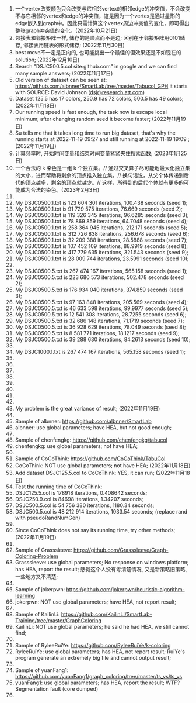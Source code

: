1. 一个vertex改变颜色只会改变与它相邻vertex的相邻edge的冲突值，不会改变不与它相邻的vertex和edge的冲突值，这是因为一个vertex是通过星形的edge嵌入到graph中。因此只需计算这个vertex周边冲突值的变化，即可得出整张graph冲突值的变化。(2022年10月21日)
2. 邻接表和邻接矩阵一样, 储存的是顶点而不是边; 区别在于邻接矩阵用0101储存, 邻接表用链表的形式储存; (2022年11月30日)
3. best move不一定是正向的, 也可能挑出一个最佳的但效果还是不如现在的solution; (2022年12月10日)
4. Search "DSJC500.5.col site:github.com" in google and we can find many sample answers; (2022年11月17日)
5. Old version of dataset can be seen at: https://github.com/albnner/SmartLab/tree/master/Tabucol_GPH it starts with SOURCE: David Johnson (dsj@research.att.com) 
6. Dataset 125.5 has 17 colors, 250.9 has 72 colors, 500.5 has 49 colors; (2022年11月18日)
7. Our running speed is fast enough, the task now is escape local minimum; after changing random seed it become faster; (2022年11月19日)
8. Su tells me that it takes long time to run big dataset, that's why the running starts at 2022-11-19 09:27 and still running at 2022-11-19 19:09 ; (2022年11月19日) 
9. 计算频率时, 开始时间变量和结束时间变量紧紧夹住搜索函数; (2023年1月25日)
10. 一个合法的 k 染色是一组 k 个独立集。// 通过交叉算子尽可能地最大化独立集的大小，进而帮助将剩余的顶点推入独立集。// 换句话说，从父个体传递到后代的顶点越多，剩余的顶点就越少。// 这样，所得到的后代个体就有更多的可能成为合法的染色。(2023年2月3日)
11. 
12. My DSJC0500.1.txt is 123 604 301 iterations, 100.438 seconds (seed 1);
13. My DSJC0500.1.txt is 91 729 575 iterations, 76.669 seconds (seed 2);
14. My DSJC0500.1.txt is 119 326 345 iterations, 96.6285 seconds (seed 3); 
15. My DSJC0500.1.txt is 78 869 859 iterations, 64.7048 seconds (seed 4); 
16. My DSJC0500.1.txt is 258 364 945 iterations, 212.171 seconds (seed 5); 
17. My DSJC0500.1.txt is 312 726 838 iterations, 256.678 seconds (seed 6); 
18. My DSJC0500.1.txt is 32 209 388 iterations, 28.5888 seconds (seed 7); 
19. My DSJC0500.1.txt is 107 452 109 iterations, 88.9919 seconds (seed 8); 
20. My DSJC0500.1.txt is 417 779 635 iterations, 321.543 seconds (seed 9); 
21. My DSJC0500.1.txt is 28 009 744 iterations, 23.5991 seconds (seed 10); 
22. 
23. My DSJC0500.5.txt is 267 474 167 iterations, 565.158 seconds (seed 1); 
24. My DSJC0500.5.txt is 223 680 573 iterations, 502.478 seconds (seed 2); 
25. My DSJC0500.5.txt is 176 934 040 iterations, 374.859 seconds (seed 3); 
26. My DSJC0500.5.txt is 97 163 848 iterations, 205.569 seconds (seed 4); 
27. My DSJC0500.5.txt is 46 633 598 iterations, 99.9977 seconds (seed 5); 
28. My DSJC0500.5.txt is 12 541 308 iterations, 28.7255 seconds (seed 6); 
29. My DSJC0500.5.txt is 32 686 148 iterations, 71.1719 seconds (seed 7); 
30. My DSJC0500.5.txt is 36 928 629 iterations, 78.049 seconds (seed 8); 
31. My DSJC0500.5.txt is 8 581 771 iterations, 18.1217 seconds (seed 9); 
32. My DSJC0500.5.txt is 39 288 630 iterations, 84.2613 seconds (seed 10); 
33. 
34. My DSJC1000.1.txt is 267 474 167 iterations, 565.158 seconds (seed 1);
35. 
36. 
37. 
38. 
39. 
40. 
41. 
42. 
43. My problem is the great variance of result; (2022年11月19日)
44. 
45. Sample of albnner: https://github.com/albnner/SmartLab 
46. albnner: use global parameters; have HEA, but not good enough; 
47. 
48. Sample of chenfengkg: https://github.com/chenfengkg/tabucol 
49. chenfengkg: use global parameters; not have HEA; 
50. 
51. Sample of CoCoThink: https://github.com/CoCoThink/TabuCol 
52. CoCoThink: NOT use global parameters; not have HEA; (2022年11月18日)
53. Add dataset DSJC125.5.col to CoCoThink: YES, it can run; (2022年11月18日)
54. Test the running time of CoCoThink: 
55. DSJC125.5.col is 178918 iterations, 0.408642 seconds; 
56. DSJC250.9.col is 84698 iterations, 1.34207 seconds; 
57. DSJC500.5.col is 54 756 380 iterations, 1180.34 seconds; 
58. DSJC500.5.col is 48 212 914 iterations, 1033.54 seconds; (replace rand with pseudoRandNumGen) 
59. 
60. Since CoCoThink does not say its running time, try other methods; (2022年11月19日)
61. 
62. Sample of Grasssleeve: https://github.com/Grasssleeve/Graph-Coloring-Problem 
63. Grasssleeve: use global parameters; No response on windows platform; has HEA, report the result; 感觉这个人没有考清楚情况, 又是新策略旧策略, 一些地方又不清楚; 
64. 
65. Sample of jokerpwn: https://github.com/jokerpwn/heuristic-algorithm-learning 
66. jokerpwn: NOT use global parameters; have HEA, not report result; 
67. 
68. Sample of KailinLi: https://github.com/KailinLi/SmartLab-Training/tree/master/GraphColoring 
69. KailinLi: NOT use global parameters; he said he had HEA, we still cannot find; 
70. 
71. Sample of RyleeRuiYe: https://github.com/RyleeRuiYe/k-coloring 
72. RyleeRuiYe: use global parameters; has HEA, not report result; RuiYe's program generate an extremely big file and cannot output result; 
73. 
74. Sample of yuanFang1: https://github.com/yuanFang1/graph_coloring/tree/master/ts_vs/ts_vs 
75. yuanFang1: use global parameters; has HEA, report the result; WTF? Segmentation fault (core dumped) 
76. 